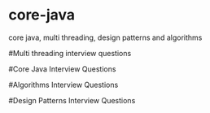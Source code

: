 # core-java
core java, multi threading, design patterns and algorithms

#Multi threading interview questions


#Core Java Interview Questions


#Algorithms Interview Questions


#Design Patterns Interview Questions
